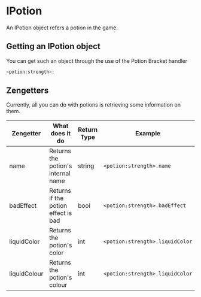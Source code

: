 # IPotion

An IPotion object refers a potion in the game.

## Getting an IPotion object
You can get such an object through the use of the Potion Bracket handler

```Java
<potion:strength>;
```

## Zengetters

Currently, all you can do with potions is retrieving some information on them.

| Zengetter    | What does it do                     | Return Type | Example                         |
|--------------|-------------------------------------|-------------|---------------------------------|
| name         | Returns the potion's internal name  | string      | `<potion:strength>.name`        |
| badEffect    | Returns if the potion effect is bad | bool        | `<potion:strength>.badEffect`   |
| liquidColor  | Returns the potion's color          | int         | `<potion:strength>.liquidColor` |
| liquidColour | Returns the potion's colour         | int         | `<potion:strength>.liquidColor` |
